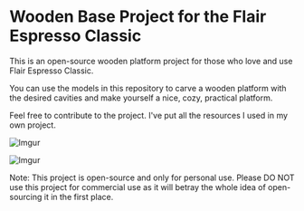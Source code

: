 # Wooden Base Project for the Flair Espresso Classic
This is an open-source wooden platform project for those who love and use Flair Espresso Classic.

You can use the models in this repository to carve a wooden platform with the desired cavities and make yourself a nice, cozy, practical platform.

Feel free to contribute to the project. I've put all the resources I used in my own project.

![Imgur](https://i.imgur.com/dLAUywn.jpg)

![Imgur](https://i.imgur.com/ghkdc5s.jpg)

Note: This project is open-source and only for personal use. Please DO NOT use this project for commercial use as it will betray the whole idea of open-sourcing it in the first place.
